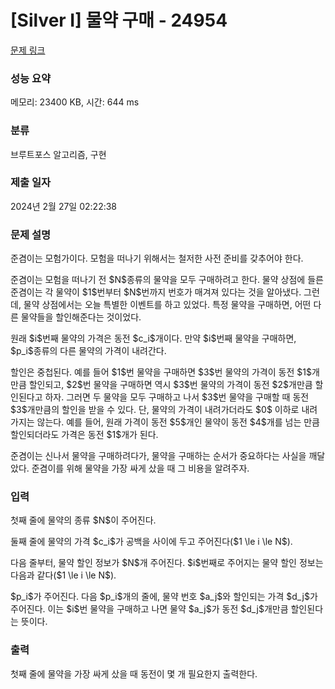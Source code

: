 # [Silver I] 물약 구매 - 24954 

[문제 링크](https://www.acmicpc.net/problem/24954) 

### 성능 요약

메모리: 23400 KB, 시간: 644 ms

### 분류

브루트포스 알고리즘, 구현

### 제출 일자

2024년 2월 27일 02:22:38

### 문제 설명

<p>준겸이는 모험가이다. 모험을 떠나기 위해서는 철저한 사전 준비를 갖추어야 한다.</p>

<p>준겸이는 모험을 떠나기 전 $N$종류의 물약을 모두 구매하려고 한다. 물약 상점에 들른 준겸이는 각 물약이 $1$번부터 $N$번까지 번호가 매겨져 있다는 것을 알아냈다. 그런데, 물약 상점에서는 오늘 특별한 이벤트를 하고 있었다. 특정 물약을 구매하면, 어떤 다른 물약들을 할인해준다는 것이었다.</p>

<p>원래 $i$번째 물약의 가격은 동전 $c_i$개이다. 만약 $i$번째 물약을 구매하면, $p_i$종류의 다른 물약의 가격이 내려간다.</p>

<p>할인은 중첩된다. 예를 들어 $1$번 물약을 구매하면 $3$번 물약의 가격이 동전 $1$개만큼 할인되고, $2$번 물약을 구매하면 역시 $3$번 물약의 가격이 동전 $2$개만큼 할인된다고 하자. 그러면 두 물약을 모두 구매하고 나서 $3$번 물약을 구매할 때 동전 $3$개만큼의 할인을 받을 수 있다. 단, 물약의 가격이 내려가더라도 $0$ 이하로 내려가지는 않는다. 예를 들어, 원래 가격이 동전 $5$개인 물약이 동전 $4$개를 넘는 만큼 할인되더라도 가격은 동전 $1$개가 된다. </p>

<p>준겸이는 신나서 물약을 구매하려다가, 물약을 구매하는 순서가 중요하다는 사실을 깨달았다. 준겸이를 위해 물약을 가장 싸게 샀을 때 그 비용을 알려주자.</p>

### 입력 

 <p>첫째 줄에 물약의 종류 $N$이 주어진다.</p>

<p>둘째 줄에 물약의 가격 $c_i$가 공백을 사이에 두고 주어진다($1 \le i \le N$). </p>

<p>다음 줄부터, 물약 할인 정보가 $N$개 주어진다. $i$번째로 주어지는 물약 할인 정보는 다음과 같다($1 \le i \le N$). </p>

<p>$p_i$가 주어진다. 다음 $p_i$개의 줄에, 물약 번호 $a_j$와 할인되는 가격 $d_j$가 주어진다. 이는 $i$번 물약을 구매하고 나면 물약 $a_j$가 동전 $d_j$개만큼 할인된다는 뜻이다.</p>

### 출력 

 <p>첫째 줄에 물약을 가장 싸게 샀을 때 동전이 몇 개 필요한지 출력한다. </p>

